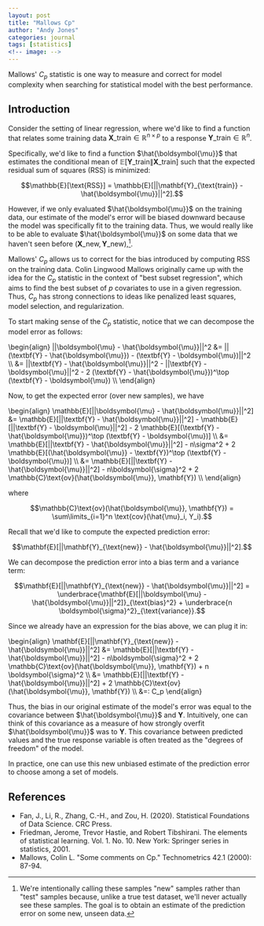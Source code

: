 ```yaml
---
layout: post
title: "Mallows Cp"
author: "Andy Jones"
categories: journal
tags: [statistics]
<!-- image: -->
---
```



Mallows' $C_p$ statistic is one way to measure and correct for model complexity when searching for statistical model with the best performance.

## Introduction

Consider the setting of linear regression, where we'd like to find a function that relates some training data $\textbf{X}\_{\text{train}} \in \mathbb{R}^{n \times p}$ to a response $\textbf{Y}\_{\text{train}} \in \mathbb{R}^n$. 

Specifically, we'd like to find a function $\hat{\boldsymbol{\mu}}$ that estimates the conditional mean of $\mathbb{E}[\mathbf{Y}\_{\text{train}} \| \mathbf{X}\_{\text{train}}]$ such that the expected residual sum of squares (RSS) is minimized:

$$\mathbb{E}[\text{RSS}] = \mathbb{E}[||\mathbf{Y}_{\text{train}} - \hat{\boldsymbol{\mu}}||^2].$$

However, if we only evaluated $\hat{\boldsymbol{\mu}}$ on the training data, our estimate of the model's error will be biased downward because the model was specifically fit to the training data. Thus, we would really like to be able to evaluate $\hat{\boldsymbol{\mu}}$ on some data that we haven't seen before ($\mathbf{X}\_{\text{new}}, \mathbf{Y}\_{\text{new}}$),[^1]. 

Mallows' $C_p$ allows us to correct for the bias introduced by computing RSS on the training data. Colin Lingwood Mallows originally came up with the idea for the $C_p$ statistic in the context of "best subset regression", which aims to find the best subset of $p$ covariates to use in a given regression. Thus, $C_p$ has strong connections to ideas like penalized least squares, model selection, and regularization.

To start making sense of the $C_p$ statistic, notice that we can decompose the model error as follows:

\begin{align} \|\|\boldsymbol{\mu} - \hat{\boldsymbol{\mu}}\|\|^2 &= \|\|(\textbf{Y} - \hat{\boldsymbol{\mu}}) - (\textbf{Y} - \boldsymbol{\mu})\|\|^2 \\\ &= \|\|\textbf{Y} - \hat{\boldsymbol{\mu}}\|\|^2 - \|\|\textbf{Y} - \boldsymbol{\mu}\|\|^2 - 2 (\textbf{Y} - \hat{\boldsymbol{\mu}})^\top (\textbf{Y} - \boldsymbol{\mu}) \\\ \end{align}

Now, to get the expected error (over new samples), we have

\begin{align} \mathbb{E}[\|\|\\boldsymbol{\mu} - \hat{\boldsymbol{\mu}}\|\|^2] &= \mathbb{E}[\|\|\textbf{Y} - \hat{\boldsymbol{\mu}}\|\|^2] - \mathbb{E}[\|\|\textbf{Y} - \boldsymbol{\mu}\|\|^2] - 2 \mathbb{E}[(\textbf{Y} - \hat{\boldsymbol{\mu}})^\top (\textbf{Y} - \boldsymbol{\mu})] \\\ &= \mathbb{E}[\|\|\textbf{Y} - \hat{\boldsymbol{\mu}}\|\|^2] - n\sigma^2 + 2 \mathbb{E}[(\hat{\boldsymbol{\mu}} - \textbf{Y})^\top (\textbf{Y} - \boldsymbol{\mu})] \\\ &= \mathbb{E}[\|\|\textbf{Y} - \hat{\boldsymbol{\mu}}\|\|^2] - n\boldsymbol{\sigma}^2 + 2 \mathbb{C}\text{ov}(\hat{\boldsymbol{\mu}}, \mathbf{Y}) \\\ \end{align}

where 

$$\mathbb{C}\text{ov}(\hat{\boldsymbol{\mu}}, \mathbf{Y}) = \sum\limits_{i=1}^n \text{cov}(\hat{\mu}_i, Y_i).$$

Recall that we'd like to compute the expected prediction error:

$$\mathbf{E}[||\mathbf{Y}_{\text{new}} - \hat{\boldsymbol{\mu}}||^2].$$

We can decompose the prediction error into a bias term and a variance term:

$$\mathbf{E}[||\mathbf{Y}_{\text{new}} - \hat{\boldsymbol{\mu}}||^2] = \underbrace{\mathbf{E}[||\boldsymbol{\mu} - \hat{\boldsymbol{\mu}}||^2]}_{\text{bias}^2} + \underbrace{n \boldsymbol{\sigma}^2}_{\text{variance}}.$$

Since we already have an expression for the bias above, we can plug it in:

\begin{align} \mathbf{E}[\|\|\mathbf{Y}_{\text{new}} - \hat{\boldsymbol{\mu}}\|\|^2] &= \mathbb{E}[\|\|\textbf{Y} - \hat{\boldsymbol{\mu}}\|\|^2] - n\boldsymbol{\sigma}^2 + 2 \mathbb{C}\text{ov}(\hat{\boldsymbol{\mu}}, \mathbf{Y}) + n \boldsymbol{\sigma}^2 \\\ &= \mathbb{E}[\|\|\textbf{Y} - \hat{\boldsymbol{\mu}}\|\|^2] + 2 \mathbb{C}\text{ov}(\hat{\boldsymbol{\mu}}, \mathbf{Y}) \\\ &=: C_p \end{align}

Thus, the bias in our original estimate of the model's error was equal to the covariance between $\hat{\boldsymbol{\mu}}$ and $\mathbf{Y}$. Intuitively, one can think of this covariance as a measure of how strongly overfit $\hat{\boldsymbol{\mu}}$ was to $\mathbf{Y}$. This covariance between predicted values and the true response variable is often treated as the "degrees of freedom" of the model.

In practice, one can use this new unbiased estimate of the prediction error to choose among a set of models.

[^1]: We're intentionally calling these samples "new" samples rather than "test" samples because, unlike a true test dataset, we'll never actually see these samples. The goal is to obtain an estimate of the prediction error on some new, unseen data.

## References

- Fan, J., Li, R., Zhang, C.-H., and Zou, H. (2020). Statistical Foundations of Data Science.
CRC Press.
- Friedman, Jerome, Trevor Hastie, and Robert Tibshirani. The elements of statistical learning. Vol. 1. No. 10. New York: Springer series in statistics, 2001.
- Mallows, Colin L. "Some comments on Cp." Technometrics 42.1 (2000): 87-94.
